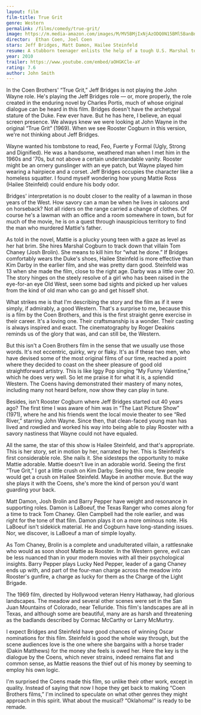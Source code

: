 ```yaml
---
layout: film
film-title: True Grit
genre: Western
permalink: /films/comedy/true-grit/
image: https://m.media-amazon.com/images/M/MV5BMjIxNjAzODQ0N15BMl5BanBnXkFtZTcwODY2MjMyNA@@._V1_UX182_CR0,0,182,268_AL_.jpg
director:  Ethan Coen, Joel Coen
stars: Jeff Bridges, Matt Damon, Hailee Steinfeld
resume: A stubborn teenager enlists the help of a tough U.S. Marshal to track down her father's murderer.
year: 2010
trailer: https://www.youtube.com/embed/aOHGKCle-aY
rating: 7.6
author: John Smith
---
```


In the Coen Brothers' “True Grit,” Jeff Bridges is not playing the John Wayne role. He's playing the Jeff Bridges role — or, more properly, the role created in the enduring novel by Charles Portis, much of whose original dialogue can be heard in this film. Bridges doesn't have the archetypal stature of the Duke. Few ever have. But he has here, I believe, an equal screen presence. We always knew we were looking at John Wayne in the original “True Grit” (1969). When we see Rooster Cogburn in this version, we're not thinking about Jeff Bridges.

Wayne wanted his tombstone to read, Feo, Fuerte y Formal (Ugly, Strong and Dignified). He was a handsome, weathered man when I met him in the 1960s and '70s, but not above a certain understandable vanity. Roo­ster might be an ornery gunslinger with an eye patch, but Wayne played him wearing a hairpiece and a corset. Jeff Bridges occupies the character like a homeless squatter. I found myself wondering how young Mattie Ross (Hailee Steinfeld) could endure his body odor.

Bridges' interpretation is no doubt closer to the reality of a lawman in those years of the West. How savory can a man be when he lives in saloons and on horseback? Not all riders on the range carried a change of clothes. Of course he's a lawman with an office and a room somewhere in town, but for much of the movie, he is on a quest through inauspicious territory to find the man who murdered Mattie's father.

As told in the novel, Mattie is a plucky young teen with a gaze as level as her hat brim. She hires Marshal Cogburn to track down that villain Tom Chaney (Josh Brolin). She means to kill him for “what he done.” If Bridges comfortably wears the Duke's shoes, Hailee Steinfeld is more effective than Kim Darby in the earlier film, and she was pretty darn good. Steinfeld was 13 when she made the film, close to the right age. Darby was a little over 20. The story hinges on the steely resolve of a girl who has been raised in the eye-for-an eye Old West, seen some bad sights and picked up her values from the kind of old man who can go and get hisself shot.

What strikes me is that I'm describing the story and the film as if it were simply, if admirably, a good Western. That's a surprise to me, because this is a film by the Coen Brothers, and this is the first straight genre exercise in their career. It's a loving one. Their craftsmanship is a wonder. Their casting is always inspired and exact. The cinematography by Roger Deakins reminds us of the glory that was, and can still be, the Western.

But this isn't a Coen Brothers film in the sense that we usually use those words. It's not eccentric, quirky, wry or flaky. It's as if these two men, who have devised some of the most original films of our time, reached a point where they decided to coast on the sheer pleasure of good old straightforward artistry. This is like Iggy Pop singing “My Funny Valentine,” which he does very well. So let me praise it for what it is, a splendid Western. The Coens having demonstrated their mastery of many notes, including many not heard before, now show they can play in tune.

Besides, isn't Rooster Cogburn where Jeff Bridges started out 40 years ago? The first time I was aware of him was in “The Last Picture Show” (1971), where he and his friends went the local movie theater to see “Red River,” starring John Wayne. Since then, that clean-faced young man has lived and rowdied and worked his way into being able to play Rooster with a savory nastiness that Wayne could not have equaled.

All the same, the star of this show is Hailee Steinfeld, and that's appropriate. This is her story, set in motion by her, narrated by her. This is Steinfeld's first considerable role. She nails it. She sidesteps the opportunity to make Mattie adorable. Mattie doesn't live in an adorable world. Seeing the first “True Grit,” I got a little crush on Kim Darby. Seeing this one, few people would get a crush on Hailee Steinfeld. Maybe in another movie. But the way she plays it with the Coens, she's more the kind of person you'd want guarding your back.

Matt Damon, Josh Brolin and Barry Pepper have weight and resonance in supporting roles. Damon is LaBoeuf, the Texas Ranger who comes along for a time to track Tom Chaney. Glen Campbell had the role earlier, and was right for the tone of that film. Damon plays it on a more ominous note. His LaBoeuf isn't sidekick material. He and Cogburn have long-standing issues. Nor, we discover, is LaBoeuf a man of simple loyalty.

As Tom Chaney, Brolin is a complete and unadulterated villain, a rattlesnake who would as soon shoot Mattie as Rooster. In the Western genre, evil can be less nuanced than in your modern movies with all their psychological insights. Barry Pepper plays Lucky Ned Pepper, leader of a gang Chaney ends up with, and part of the four-man charge across the meadow into Rooster's gunfire, a charge as lucky for them as the Charge of the Light Brigade.

The 1969 film, directed by Hollywood veteran Henry Hathaway, had glorious landscapes. The meadow and several other scenes were set in the San Juan Mountains of Colorado, near Telluride. This film's landscapes are all in Texas, and although some are beautiful, many are as harsh and threatening as the badlands described by Cormac McCarthy or Larry McMurtry.

I expect Bridges and Stein­feld have good chances of winning Oscar nominations for this film. Steinfeld is good the whole way through, but the scene audiences love is the one where she bargains with a horse trader (Dakin Matthews) for the money she feels is owed her. Here the key is the dialogue by the Coens, which never strains, indeed remains flat and common sense, as Mattie reasons the thief out of his money by seeming to employ his own logic.

I'm surprised the Coens made this film, so unlike their other work, except in quality. Instead of saying that now I hope they get back to making “Coen Brothers films,” I'm inclined to speculate on what other genres they might approach in this spirit. What about the musical? “Oklahoma!” is ready to be remade.